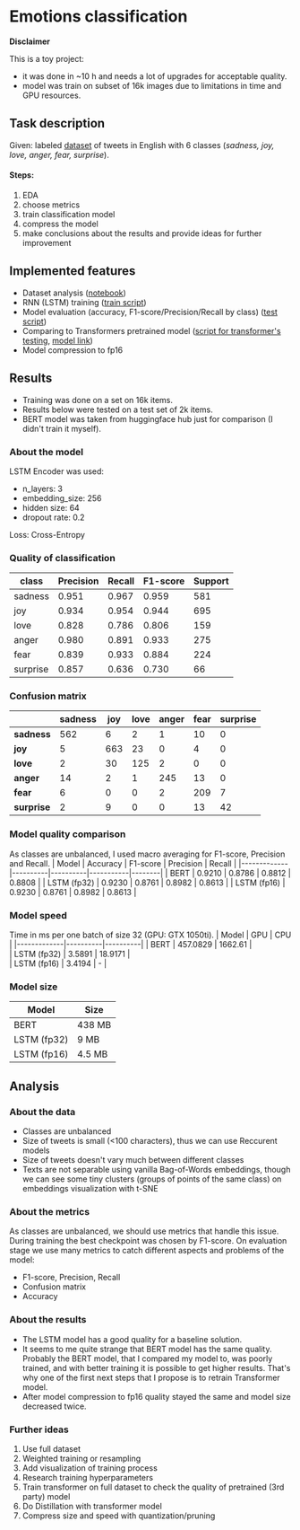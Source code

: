 # Emotions classification
__Disclaimer__

This is a toy project: 
- it was done in ~10 h and needs a lot of upgrades for acceptable quality.
- model was train on subset of 16k images due to limitations in time and GPU resources.

## Task description
Given: labeled [dataset](https://huggingface.co/datasets/dair-ai/emotion) of tweets in English with 6 classes (*_sadness, joy, love, anger, fear, surprise_*).
#### Steps:
1. EDA
2. choose metrics
3. train classification model
4. compress the model
5. make conclusions about the results and provide ideas for further improvement

## Implemented features
- Dataset analysis ([notebook](EmotionsClassification_EDA.ipynb))
- RNN (LSTM) training ([train script](train.py))
- Model evaluation (accuracy, F1-score/Precision/Recall by class) ([test script](test.py))
- Comparing to Transformers pretrained model ([script for transformer's testing](test_transformer.py), [model link](https://huggingface.co/Vasanth/bert-base-uncased-finetuned-emotion))
- Model compression to fp16
 
## Results
- Training was done on a set on 16k items.
- Results below were tested on a test set of 2k items.
- BERT model was taken from huggingface hub just for comparison (I didn't train it myself).

### About the model
LSTM Encoder was used:
- n_layers: 3
- embedding_size: 256
- hidden size: 64
- dropout rate: 0.2

Loss: Cross-Entropy

### Quality of classification
| class    |   Precision |   Recall |   F1-score |   Support |
|----------|-------------|----------|------------|-----------|
| sadness  |       0.951 |    0.967 |      0.959 |       581 |
| joy      |       0.934 |    0.954 |      0.944 |       695 |
| love     |       0.828 |    0.786 |      0.806 |       159 |
| anger    |       0.980 |    0.891 |      0.933 |       275 |
| fear     |       0.839 |    0.933 |      0.884 |       224 |
| surprise |       0.857 |    0.636 |      0.730 |        66 |

### Confusion matrix
|     |   sadness |   joy |   love |   anger |   fear |   surprise |
|----------|-----------|-------|--------|---------|--------|------------|
| **sadness**  |       562 |     6 |      2 |       1 |     10 |          0 |
| **joy**      |         5 |   663 |     23 |       0 |      4 |          0 |
| **love**     |         2 |    30 |    125 |       2 |      0 |          0 |
| **anger**    |        14 |     2 |      1 |     245 |     13 |          0 |
| **fear**     |         6 |     0 |      0 |       2 |    209 |          7 |
| **surprise** |         2 |     9 |      0 |       0 |     13 |         42 |

### Model quality comparison
As classes are unbalanced, I used macro averaging for F1-score, Precision and Recall.
| Model       | Accuracy | F1-score | Precision | Recall |
|-------------|----------|----------|-----------|--------|
| BERT        | 0.9210   | 0.8786   |   0.8812  | 0.8808 |
| LSTM (fp32) | 0.9230   | 0.8761   |   0.8982  | 0.8613 |
| LSTM (fp16) | 0.9230   | 0.8761   |   0.8982  | 0.8613 |

### Model speed
Time in ms per one batch of size 32 (GPU: GTX 1050ti).
| Model       |    GPU   |   CPU    | 
|-------------|----------|----------|
| BERT        | 457.0829 | 1662.61  |       
| LSTM (fp32) |  3.5891  | 18.9171  |       
| LSTM (fp16) |  3.4194  |    -     |    

### Model size
| Model       |   Size   |   
|-------------|----------|
| BERT        |  438 MB  |     
| LSTM (fp32) |   9 MB   |        
| LSTM (fp16) |  4.5 MB  |   

## Analysis
### About the data
- Classes are unbalanced 
- Size of tweets is small (<100 characters), thus we can use Reccurent models
- Size of tweets doesn't vary much between different classes
- Texts are not separable using vanilla Bag-of-Words embeddings, though we can see some tiny clusters (groups of points of the same class) on embeddings visualization with t-SNE

### About the metrics
As classes are unbalanced, we should use metrics that handle this issue. 
During training the best checkpoint was chosen by F1-score.
On evaluation stage we use many metrics to catch different aspects and problems of the model:
- F1-score, Precision, Recall
- Confusion matrix
- Accuracy

### About the results
- The LSTM model has a good quality for a baseline solution.
- It seems to me quite strange that BERT model has the same quality. Probably the BERT model,  that I compared my model to, was poorly trained, and with better training it is possible to get higher results. That's why one of the first next steps that I propose is to retrain Transformer model.
- After model compression to fp16 quality stayed the same and model size decreased twice.

### Further ideas
1. Use full dataset
2. Weighted training or resampling
2. Add visualization of training process
3. Research training hyperparameters
2. Train transformer on full dataset to check the quality of pretrained (3rd party) model
3. Do Distillation with transformer model
4. Compress size and speed with quantization/pruning
